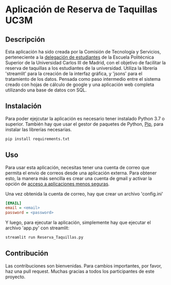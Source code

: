 # Aplicación de Reserva de Taquillas UC3M

## Descripción

Esta aplicación ha sido creada por la Comisión de Tecnología y Servicios, perteneciente a la [delegación de estudiantes](https://delegacion.uc3m.es/home/eps/) de la Escuela Politécnica Superior de la Universidad Carlos III de Madrid, con el objetivo de facilitar la reserva de taquillas a los estudiantes de la universidad.
Utiliza la librería 'streamlit' para la creación de la interfaz gráfica, y 'jsons' para el tratamiento de los datos.
Pensada como paso intermedio entre el sistema creado con hojas de cálculo de google y una aplicación web completa utilizando una base de datos con SQL.

## Instalación
Para poder ejejcutar la aplicación es necesario tener instalado Python 3.7 o superior.
También hay que usar el gestor de paquetes de Python, [Pip](https://pip.pypa.io/en/stable/), para instalar las librerías necesarias.
```bash
pip install requirements.txt
```

## Uso
Para usar esta aplicación, necesitas tener una cuenta de correo que permita el envio de correos desde una aplicación externa.
Para obtener esto, la manera más sencilla es crear una cuenta de gmail y activar la opción de [acceso a aplicaciones menos seguras](https://support.google.com/accounts/answer/6010255?hl=es).

Una vez obtenida la cuenta de correo, hay que crear un archivo 'config.ini'
```ini
[EMAIL]
email = <email>
password = <password>
```

Y luego, para ejecutar la aplicación, simplemente hay que ejecutar el archivo 'app.py' con streamlit:
```bash
streamlit run Reserva_Taquillas.py
```

## Contribución
Las contribuciones son bienvenidas. Para cambios importantes, por favor, haz una pull request.
Muchas gracias a todos los participantes de este proyecto.

